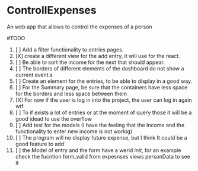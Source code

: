 # ControllExpenses
An web app that allows to control the expenses of a person 

#TODO
1. [ ] Add a filter functionality to entries pages.
2. [X] create a different view for the add entry, it will use for the react.
3. [ ] Be able to sort the income for the next that should appear.
4. [ ] The borders of different elements of the dashboard do not show a current event.s
5. [ ] Create an element for the entries, to be able to display in a good way.
6. [ ] For the Summary page, be sure that the containers have less space for the borders and less space between them 
7. [X] For now if the user is log in into the project, the user can log in again wtf
8. [ ] To if exists a lot of entries or at the moment of query those it will be a good idead to use the overflow 
9. [ ] Add test for the models (I have the feeling that the Income and the functionality to enter new income is not workig)
10. [ ] The program will no display future expense, but I think It could be a good feature to add`
11. [ ] the Model of entry and the form have a werid _init_, for an example check the fucntion form_valid from expesnses views personData to see it 